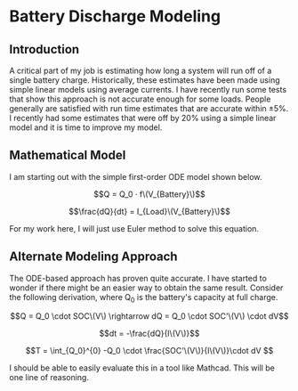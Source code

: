 # Battery Discharge Modeling

## Introduction

A critical part of my job is estimating how long a system will run off of a single battery charge. Historically, these estimates have been made using simple linear models using average currents. I have recently run some tests that show this approach is not accurate enough for some loads. People generally are satisfied with run time estimates that are accurate within ±5%. I recently had some estimates that were off by 20% using a simple linear model and it is time to improve my model.

## Mathematical Model

I am starting out with the simple first-order ODE model shown below.

$$Q = Q_0 · f\(V_{Battery}\)$$

$$\frac{dQ}{dt} = I_{Load}\(V_{Battery}\)$$

For my work here, I will just use Euler method to solve this equation.

## Alternate Modeling Approach

The ODE-based approach has proven quite accurate. I have started to wonder if there might be an easier way to obtain the same result. Consider the following derivation, where Q<sub>0</sub> is the battery's capacity at full charge.

$$Q = Q_0 \cdot SOC\(V\) \rightarrow dQ = Q_0 \cdot SOC'\(V\) \cdot dV$$

$$dt = -\frac{dQ}{I\(V\)}$$

$$T =  \int_{Q_0}^{0} -Q_0 \cdot \frac{SOC'\(V\)}{I\(V\)}\cdot dV $$

I should be able to easily evaluate this in a tool like Mathcad. This will be one line of reasoning.
